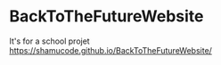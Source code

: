 # BackToTheFutureWebsite

It's for a school projet 
https://shamucode.github.io/BackToTheFutureWebsite/
